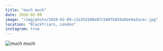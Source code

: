 ```yaml
---
title: "much much"
date: 2020-02-09
image: "/img/photo/2020-02-09-c2a35d108e87c580fb859abbe9a2acec.jpg"
location: "Blackfriars, London"
instagram: true
---
```


![much much](/img/photo/2020-02-09-c2a35d108e87c580fb859abbe9a2acec.jpg)
